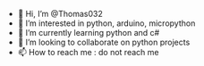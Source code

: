 - 👋 Hi, I’m @Thomas032
- 👀 I’m interested in python, arduino, micropython
- 🌱 I’m currently learning python and c#
- 💞️ I’m looking to collaborate on python projects
- 📫 How to reach me : do not reach me 

<!---
Thomas032/Thomas032 is a ✨ special ✨ repository because its `README.md` (this file) appears on your GitHub profile.
You can click the Preview link to take a look at your changes.
--->
